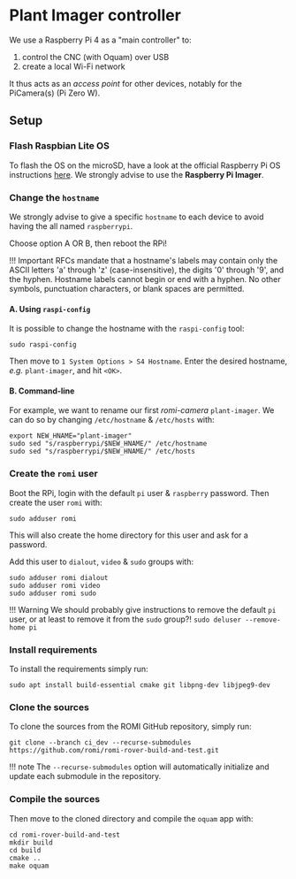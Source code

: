 # Plant Imager controller

We use a Raspberry Pi 4 as a "main controller" to:
1. control the CNC (with Oquam) over USB
2. create a local Wi-Fi network

It thus acts as an _access point_ for other devices, notably for the PiCamera(s) (Pi Zero W).

## Setup

### Flash Raspbian Lite OS

To flash the OS on the microSD, have a look at the official Raspberry Pi OS instructions [here](https://www.raspberrypi.com/software/).
We strongly advise to use the **Raspberry Pi Imager**.


### Change the `hostname`
We strongly advise to give a specific `hostname` to each device to avoid having the all named `raspberrypi`.

Choose option A OR B, then reboot the RPi!

!!! Important
    RFCs mandate that a hostname's labels may contain only the ASCII letters 'a' through 'z' (case-insensitive), the digits '0' through '9', and the hyphen.
    Hostname labels cannot begin or end with a hyphen.
    No other symbols, punctuation characters, or blank spaces are permitted.

#### A. Using `raspi-config`
It is possible to change the hostname with the `raspi-config` tool:
```shell
sudo raspi-config
```
Then move to `1 System Options > S4 Hostname`.
Enter the desired hostname, _e.g._ `plant-imager`, and hit `<OK>`.

#### B. Command-line
For example, we want to rename our first _romi-camera_ `plant-imager`.
We can do so by changing `/etc/hostname` & `/etc/hosts` with:
```shell
export NEW_HNAME="plant-imager"
sudo sed "s/raspberrypi/$NEW_HNAME/" /etc/hostname
sudo sed "s/raspberrypi/$NEW_HNAME/" /etc/hosts
```


### Create the `romi` user
Boot the RPi, login with the default `pi` user & `raspberry` password.
Then create the user `romi` with:
```shell
sudo adduser romi
```
This will also create the home directory for this user and ask for a password.

Add this user to `dialout`, `video` & `sudo` groups with:
```shell
sudo adduser romi dialout
sudo adduser romi video
sudo adduser romi sudo
```

!!! Warning
    We should probably give instructions to remove the default `pi` user, or at least to remove it from the `sudo` group?!
    `sudo deluser --remove-home pi`

### Install requirements
To install the requirements simply run:
```shell
sudo apt install build-essential cmake git libpng-dev libjpeg9-dev
```


### Clone the sources
To clone the sources from the ROMI GitHub repository, simply run:
```shell
git clone --branch ci_dev --recurse-submodules https://github.com/romi/romi-rover-build-and-test.git
```

!!! note
    The `--recurse-submodules` option will automatically initialize and update each submodule in the repository.

### Compile the sources
Then move to the cloned directory and compile the `oquam` app with:
```shell
cd romi-rover-build-and-test
mkdir build
cd build
cmake ..
make oquam
```

